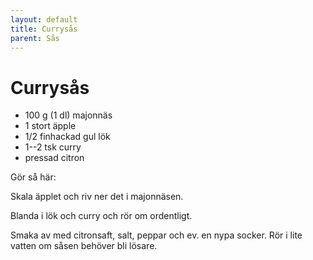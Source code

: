 ```yaml
---
layout: default
title: Currysås
parent: Sås
---
```

# Currysås

-   100 g (1 dl) majonnäs
-   1 stort äpple
-   1/2 finhackad gul lök
-   1--2 tsk curry
-   pressad citron

Gör så här:

Skala äpplet och riv ner det i majonnäsen.

Blanda i lök och curry och rör om ordentligt.

Smaka av med citronsaft, salt, peppar och ev. en nypa socker. Rör i lite vatten om såsen behöver bli lösare. 
